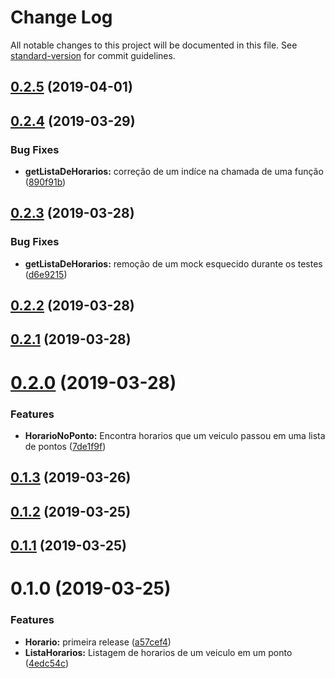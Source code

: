 # Change Log

All notable changes to this project will be documented in this file. See [standard-version](https://github.com/conventional-changelog/standard-version) for commit guidelines.

## [0.2.5](https://gitlab.es.gov.br/espm/Transcol-Online/Realtime/horario-no-ponto-API/compare/v0.2.4...v0.2.5) (2019-04-01)



## [0.2.4](https://gitlab.es.gov.br/espm/Transcol-Online/Realtime/horario-no-ponto-API/compare/v0.2.3...v0.2.4) (2019-03-29)


### Bug Fixes

* **getListaDeHorarios:** correção de um indíce na chamada de uma função ([890f91b](https://gitlab.es.gov.br/espm/Transcol-Online/Realtime/horario-no-ponto-API/commit/890f91b))



## [0.2.3](https://gitlab.es.gov.br/espm/Transcol-Online/Realtime/horario-no-ponto-API/compare/v0.2.2...v0.2.3) (2019-03-28)


### Bug Fixes

* **getListaDeHorarios:** remoção de um mock esquecido durante os testes ([d6e9215](https://gitlab.es.gov.br/espm/Transcol-Online/Realtime/horario-no-ponto-API/commit/d6e9215))



## [0.2.2](https://gitlab.es.gov.br/espm/Transcol-Online/Realtime/horario-no-ponto-API/compare/v0.2.1...v0.2.2) (2019-03-28)



## [0.2.1](https://gitlab.es.gov.br/espm/Transcol-Online/Realtime/horario-no-ponto-API/compare/v0.2.0...v0.2.1) (2019-03-28)



# [0.2.0](https://gitlab.es.gov.br/espm/Transcol-Online/Realtime/horario-no-ponto-API/compare/v0.1.3...v0.2.0) (2019-03-28)


### Features

* **HorarioNoPonto:** Encontra horarios que um veiculo passou em uma lista de pontos ([7de1f9f](https://gitlab.es.gov.br/espm/Transcol-Online/Realtime/horario-no-ponto-API/commit/7de1f9f))



## [0.1.3](https://gitlab.es.gov.br/espm/Transcol-Online/Realtime/horario-no-ponto-API/compare/v0.1.2...v0.1.3) (2019-03-26)



## [0.1.2](https://gitlab.es.gov.br/espm/Transcol-Online/Realtime/horario-no-ponto-API/compare/v0.1.1...v0.1.2) (2019-03-25)



## [0.1.1](https://gitlab.es.gov.br/espm/Transcol-Online/Realtime/horario-no-ponto-API/compare/v0.1.0...v0.1.1) (2019-03-25)



# 0.1.0 (2019-03-25)


### Features

* **Horario:** primeira release ([a57cef4](https://gitlab.es.gov.br/espm/Transcol-Online/Realtime/horario-no-ponto-API/commit/a57cef4))
* **ListaHorarios:** Listagem de horarios de um veiculo em um ponto ([4edc54c](https://gitlab.es.gov.br/espm/Transcol-Online/Realtime/horario-no-ponto-API/commit/4edc54c))
